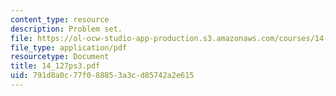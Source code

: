 ```yaml
---
content_type: resource
description: Problem set.
file: https://ol-ocw-studio-app-production.s3.amazonaws.com/courses/14-127-behavioral-economics-and-finance-spring-2004/791d8a0c77f088853a3cd85742a2e615_14_127ps3.pdf
file_type: application/pdf
resourcetype: Document
title: 14_127ps3.pdf
uid: 791d8a0c-77f0-8885-3a3c-d85742a2e615
---
```

